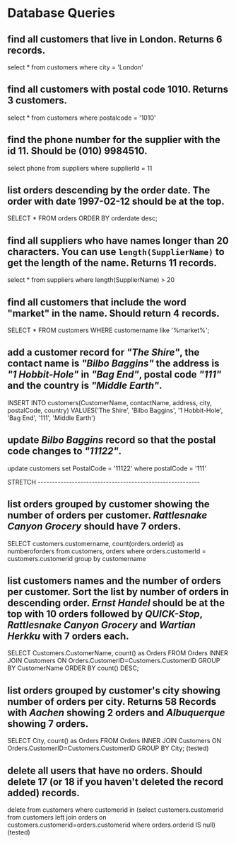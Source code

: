 # Database Queries

## find all customers that live in London. Returns 6 records.

select \* from customers where city = 'London'

## find all customers with postal code 1010. Returns 3 customers.

select \* from customers where postalcode = '1010'

## find the phone number for the supplier with the id 11. Should be (010) 9984510.

select phone from suppliers where supplierId = 11

## list orders descending by the order date. The order with date 1997-02-12 should be at the top.

SELECT \* FROM orders ORDER BY orderdate desc;

## find all suppliers who have names longer than 20 characters. You can use `length(SupplierName)` to get the length of the name. Returns 11 records.

select \* from suppliers where length(SupplierName) > 20

## find all customers that include the word "market" in the name. Should return 4 records.

SELECT \* FROM customers WHERE customername like '%market%';

## add a customer record for _"The Shire"_, the contact name is _"Bilbo Baggins"_ the address is _"1 Hobbit-Hole"_ in _"Bag End"_, postal code _"111"_ and the country is _"Middle Earth"_.

INSERT INTO customers(CustomerName, contactName, address, city, postalCode, country) VALUES('The Shire', 'Bilbo Baggins', '1 Hobbit-Hole', 'Bag End', '111', 'Middle Earth')

## update _Bilbo Baggins_ record so that the postal code changes to _"11122"_.

update customers set PostalCode = '11122' where postalCode = '111'

STRETCH ---------------------------------------------------------

## list orders grouped by customer showing the number of orders per customer. _Rattlesnake Canyon Grocery_ should have 7 orders.

SELECT customers.customername, count(orders.orderid) as numberoforders from customers, orders where orders.customerId = customers.customerid group by customername

## list customers names and the number of orders per customer. Sort the list by number of orders in descending order. _Ernst Handel_ should be at the top with 10 orders followed by _QUICK-Stop_, _Rattlesnake Canyon Grocery_ and _Wartian Herkku_ with 7 orders each.

SELECT Customers.CustomerName, count() as Orders FROM Orders INNER JOIN Customers ON Orders.CustomerID=Customers.CustomerID GROUP BY CustomerName ORDER BY count() DESC;

## list orders grouped by customer's city showing number of orders per city. Returns 58 Records with _Aachen_ showing 2 orders and _Albuquerque_ showing 7 orders.

SELECT City, count() as Orders FROM Orders INNER JOIN Customers ON Orders.CustomerID=Customers.CustomerID GROUP BY City; (tested)

## delete all users that have no orders. Should delete 17 (or 18 if you haven't deleted the record added) records.

delete from customers
where customerid in
(select customers.customerid
from customers
left join orders on customers.customerid=orders.customerid
where orders.orderid IS null) (tested)
